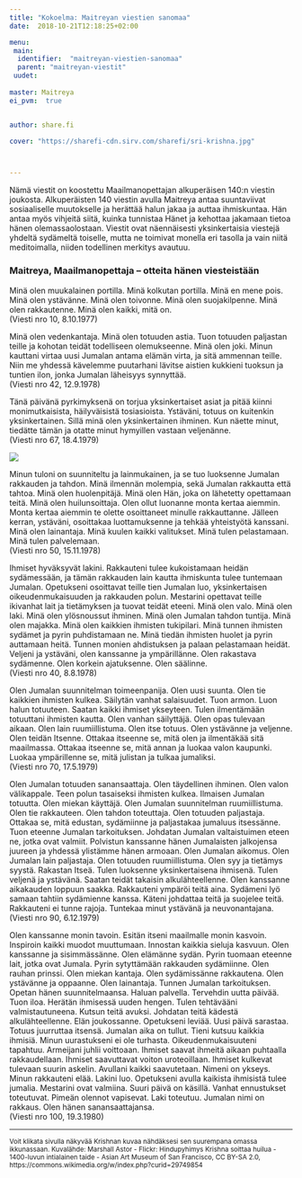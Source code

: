 ```yaml
---
title: "Kokoelma: Maitreyan viestien sanomaa"
date:  2018-10-21T12:18:25+02:00

menu:
 main:
  identifier:  "maitreyan-viestien-sanomaa"
  parent: "maitreyan-viestit"
 uudet:
 
master: Maitreya
ei_pvm:  true


author: share.fi

cover: "https://sharefi-cdn.sirv.com/sharefi/sri-krishna.jpg"



---
```

<p class="alustus">Nämä viestit on koostettu Maailmanopettajan alkuperäisen 140:n viestin joukosta. Alkuperäisten 140 viestin avulla Maitreya antaa suuntaviivat sosiaaliselle muutokselle ja herättää halun jakaa ja auttaa ihmiskuntaa. Hän antaa myös vihjeitä siitä, kuinka tunnistaa Hänet ja kehottaa jakamaan tietoa hänen olemassaolostaan. Viestit ovat näennäisesti yksinkertaisia viestejä yhdeltä sydämeltä toiselle, mutta ne toimivat monella eri tasolla ja vain niitä meditoimalla, niiden todellinen merkitys avautuu.</p>
<h3>Maitreya, Maailmanopettaja – otteita hänen viesteistään</h3>


<p>Minä olen muukalainen portilla. Minä kolkutan portilla. Minä en mene pois. Minä olen ystävänne. Minä olen toivonne. Minä olen suojakilpenne. Minä olen rakkautenne. Minä olen kaikki, mitä on.<br />(Viesti nro 10, 8.10.1977)</p>

<p>Minä olen vedenkantaja. Minä olen totuuden astia. Tuon totuuden paljastan teille ja kohotan teidät todelliseen olemukseenne. Minä olen joki. Minun kauttani virtaa uusi Jumalan antama elämän virta, ja sitä ammennan teille. Niin me yhdessä kävelemme puutarhani lävitse aistien kukkieni tuoksun ja tuntien ilon, jonka Jumalan läheisyys synnyttää.<br />(Viesti nro 42, 12.9.1978)</p>

<p>Tänä päivänä pyrkimyksenä on torjua yksinkertaiset asiat ja pitää kiinni monimutkaisista, häilyväisistä tosiasioista. Ystäväni, totuus on kuitenkin yksinkertainen. Sillä minä olen yksinkertainen ihminen. Kun näette minut, tiedätte tämän ja otatte minut hymyillen vastaan veljenänne.<br />(Viesti nro 67, 18.4.1979)</p>

<div class="pc25 alignright"><a rel="nofollow noopener" target="_blank" href="https://upload.wikimedia.org/wikipedia/commons/b/b6/A_15th_Century_Hindu_Art%2C_Hindu_deity_Krishna%2C_Asian_Art_Museum_of_San_Francisco.jpg"><img  src="https://sharefi-cdn.sirv.com/sharefi/krishna-huilunsoittaja-attribuutio_marshall_astor.jpg" /></a></div>
<p>Minun tuloni on suunniteltu ja lainmukainen, ja se tuo luoksenne Jumalan rakkauden ja tahdon. Minä ilmennän molempia, sekä Jumalan rakkautta että tahtoa. Minä olen huolenpitäjä. Minä olen Hän, joka on lähetetty opettamaan teitä. Minä olen huilunsoittaja. Olen ollut luonanne monta kertaa aiemmin. Monta kertaa aiemmin te olette osoittaneet minulle rakkauttanne. Jälleen kerran, ystäväni, osoittakaa luottamuksenne ja tehkää yhteistyötä kanssani. Minä olen lainantaja. Minä kuulen kaikki valitukset. Minä tulen pelastamaan. Minä tulen palvelemaan. <br />(Viesti nro 50, 15.11.1978)</p>

<p>Ihmiset hyväksyvät lakini. Rakkauteni tulee kukoistamaan heidän sydämessään, ja tämän rakkauden lain kautta ihmiskunta tulee tuntemaan Jumalan. Opetukseni osoittavat teille tien Jumalan luo, yksinkertaisen oikeudenmukaisuuden ja rakkauden polun. Mestarini opettavat teille ikivanhat lait ja tietämyksen ja tuovat teidät eteeni. Minä olen valo. Minä olen laki. Minä olen ylösnoussut ihminen. Minä olen Jumalan tahdon tuntija. Minä olen majakka. Minä olen kaikkien ihmisten tukipilari. Minä tunnen ihmisten sydämet ja pyrin puhdistamaan ne. Minä tiedän ihmisten huolet ja pyrin auttamaan heitä. Tunnen monien ahdistuksen ja palaan pelastamaan heidät. Veljeni ja ystäväni, olen kanssanne ja ympärillänne. Olen rakastava sydämenne. Olen korkein ajatuksenne. Olen säälinne.<br />(Viesti nro 40, 8.8.1978)</p>

<p>Olen Jumalan suunnitelman toimeenpanija. Olen uusi suunta. Olen tie kaikkien ihmisten kulkea. Säilytän vanhat salaisuudet. Tuon armon. Luon halun totuuteen. Saatan kaikki ihmiset ykseyteen. Tulen ilmentämään totuuttani ihmisten kautta. Olen vanhan säilyttäjä. Olen opas tulevaan aikaan. Olen lain ruumiillistuma. Olen itse totuus. Olen ystävänne ja veljenne. Olen teidän Itsenne. Ottakaa itseenne se, mitä olen ja ilmentäkää sitä maailmassa. Ottakaa itseenne se, mitä annan ja luokaa valon kaupunki. Luokaa ympärillenne se, mitä julistan ja tulkaa jumaliksi.<br />(Viesti nro 70, 17.5.1979)</p>

<p>Olen Jumalan totuuden sanansaattaja. Olen täydellinen ihminen. Olen valon välikappale. Teen polun tasaiseksi ihmisten kulkea. Ilmaisen Jumalan totuutta. Olen miekan käyttäjä. Olen Jumalan suunnitelman ruumiillistuma. Olen tie rakkauteen. Olen tahdon toteuttaja. Olen totuuden paljastaja. Ottakaa se, mitä edustan, sydämiinne ja paljastakaa jumaluus itsessänne. Tuon eteenne Jumalan tarkoituksen. Johdatan Jumalan valtaistuimen eteen ne, jotka ovat valmiit. Polvistun kanssanne hänen Jumalaisten jalkojensa juureen ja yhdessä ylistämme hänen armoaan. Olen Jumalan aikomus. Olen Jumalan lain paljastaja. Olen totuuden ruumiillistuma. Olen syy ja tietämys syystä. Rakastan Itseä. Tulen luoksenne yksinkertaisena ihmisenä. Tulen veljenä ja ystävänä. Saatan teidät takaisin alkulähteellenne. Olen kanssanne aikakauden loppuun saakka. Rakkauteni ympäröi teitä aina. Sydämeni lyö samaan tahtiin sydämienne kanssa. Käteni johdattaa teitä ja suojelee teitä. Rakkauteni ei tunne rajoja. Tuntekaa minut ystävänä ja neuvonantajana.<br />(Viesti nro 90, 6.12.1979)</p>

<p>Olen kanssanne monin tavoin. Esitän itseni maailmalle monin kasvoin. Inspiroin kaikki muodot muuttumaan. Innostan kaikkia sieluja kasvuun. Olen kanssanne ja sisimmässänne. Olen elämänne sydän. Pyrin tuomaan eteenne lait, jotka ovat Jumala. Pyrin sytyttämään rakkauden sydämiinne. Olen rauhan prinssi. Olen miekan kantaja. Olen sydämissänne rakkautena. Olen ystävänne ja oppaanne. Olen lainantaja. Tunnen Jumalan tarkoituksen. Opetan hänen suunnitelmaansa. Haluan palvella. Tervehdin uutta päivää. Tuon iloa. Herätän ihmisessä uuden hengen. Tulen tehtävääni valmistautuneena. Kutsun teitä avuksi. Johdatan teitä kädestä alkulähteellenne. Elän joukossanne. Opetukseni leviää. Uusi päivä sarastaa. Totuus juurruttaa itsensä. Jumalan aika on tullut. Tieni kutsuu kaikkia ihmisiä. Minun uurastukseni ei ole turhasta. Oikeudenmukaisuuteni tapahtuu. Armeijani juhlii voittoaan. Ihmiset saavat ihmeitä aikaan puhtaalla rakkaudellaan. Ihmiset saavuttavat voiton uroteoillaan. Ihmiset kulkevat tulevaan suurin askelin. Avullani kaikki saavutetaan. Nimeni on ykseys. Minun rakkauteni elää. Lakini luo. Opetukseni avulla kaikista ihmisistä tulee jumalia. Mestarini ovat valmiina. Suuri päivä on käsillä. Vanhat ennustukset toteutuvat. Pimeän olennot vapisevat. Laki toteutuu. Jumalan nimi on rakkaus. Olen hänen sanansaattajansa.<br />(Viesti nro 100, 19.3.1980)</p>
<hr />
<p style="font-size:smaller;">Voit klikata sivulla näkyvää Krishnan kuvaa nähdäksesi sen suurempana omassa ikkunassaan. Kuvalähde: Marshall Astor - Flickr: Hindupyhimys Krishna soittaa huilua - 1400-luvun intialainen taide - Asian Art Museum of San Francisco, CC BY-SA 2.0, https://commons.wikimedia.org/w/index.php?curid=29749854</p>